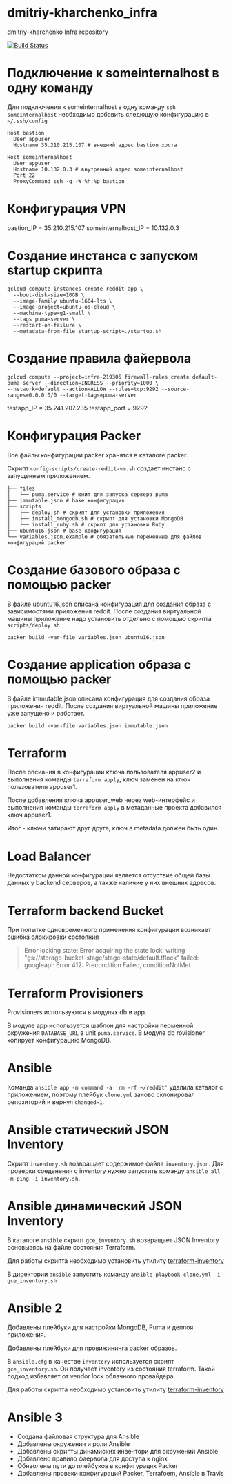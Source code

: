 # dmitriy-kharchenko_infra
dmitriy-kharchenko Infra repository

[![Build Status](https://travis-ci.com/Otus-DevOps-2018-09/dmitriy-kharchenko_infra.svg?branch=ansible-3)](https://travis-ci.com/Otus-DevOps-2018-09/dmitriy-kharchenko_infra)

# Подключение к someinternalhost в одну команду

Для подключения к someinternalhost в одну команду `ssh someinternalhost` необходимо добавить следющую конфигурацию в `~/.ssh/config`

```
Host bastion
  User appuser
  Hostname 35.210.215.107 # внешний адрес bastion хоста

Host someinternalhost
  User appuser
  Hostname 10.132.0.3 # внутренний адрес someinternalhost
  Port 22
  ProxyCommand ssh -q -W %h:%p bastion
```

# Конфигурация VPN

bastion_IP = 35.210.215.107
someinternalhost_IP = 10.132.0.3


# Создание инстанса с запуском startup скрипта
```
gcloud compute instances create reddit-app \
  --boot-disk-size=10GB \
  --image-family ubuntu-1604-lts \
  --image-project=ubuntu-os-cloud \
  --machine-type=g1-small \
  --tags puma-server \
  --restart-on-failure \
  --metadata-from-file startup-script=./startup.sh
```

# Создание правила файервола
```
gcloud compute --project=infra-219305 firewall-rules create default-puma-server --direction=INGRESS --priority=1000 \
--network=default --action=ALLOW --rules=tcp:9292 --source-ranges=0.0.0.0/0 --target-tags=puma-server
```

testapp_IP = 35.241.207.235
testapp_port = 9292

# Конфигурация Packer

Все файлы конфигурации packer хранятся в каталоге packer.

Скрипт `config-scripts/create-reddit-vm.sh` создает инстанс с запущенным приложением.

```
├── files
│   └── puma.service # юнит для запуска сервера puma
├── immutable.json # bake конфигурация
├── scripts
│   ├── deploy.sh # скрипт для установки приложения
│   ├── install_mongodb.sh # скрипт для установки MongoDB
│   └── install_ruby.sh # скрипт для установки Ruby
├── ubuntu16.json # base конфигурация
└── variables.json.example # обязательные переменные для файлов конфигураций packer
```

# Создание базового образа с помощью packer

В файле ubuntu16.json описана конфигурация для создания образа с зависимостями приложения reddit.
После создания виртуальной машины приложение надо установить отдельно c помощью скрипта `scripts/deploy.sh`

```
packer build -var-file variables.json ubuntu16.json
```

# Создание application образа с помощью packer

В файле immutable.json описана конфигурация для создания образа приложения reddit.
После создания виртуальной машины приложение уже запущено и работает.
```
packer build -var-file variables.json immutable.json
```

# Terraform

После опсиания в конфигурации ключа пользователя appuser2 и выполнения команды `terraform apply`, ключ заменен на ключ пользователя appuser1.

После добавления ключа appuser_web через web-интерфейс и выполнения команды `terraform apply` в метаданные проекта добавился ключ appuser1.

Итог - ключи затирают друг друга, ключ в metadata должен быть один.

# Load Balancer

Недостатком данной конфигурации является отсуствие общей базы данных у backend серверов, а также наличие у них внешних адресов.

# Terraform backend Bucket

При попытке одновременного применения конфигурации возникает ошибка блокировки состояния

> Error locking state: Error acquiring the state lock: writing "gs://storage-bucket-stage/stage-state/default.tflock"
> failed: googleapi: Error 412: Precondition Failed, conditionNotMet

# Terraform Provisioners

Provisioners используются в модулях db и app.

В модуле app используется шаблон для настройки перменной окружения `DATABASE_URL` в unit `puma.service`.
В модуле db rovisioner копирует конфигурацию MongoDB.

# Ansible

Команда `ansible app -m command -a 'rm -rf ~/reddit'` удалила каталог с приложением, поэтому плейбук `clone.yml` заново склонировал репозиторий и вернул `changed=1`.

# Ansible статический JSON Inventory

Скрипт `inventory.sh` возвращает содержимое  файла `inventory.json`.
Для проверки соеденения с inventory нужно запустить команду `ansible all -m ping -i inventory.sh`.

# Ansible динамический JSON Inventory

В каталоге `ansible` скрипт `gce_inventory.sh` возвращает JSON Inventory основыаясь на файле состояния Terraform.

Для работы скрипта необходимо установить утилиту [terraform-inventory](https://github.com/adammck/terraform-inventory)

В директории `ansible` запустить команду `ansible-playbook clone.yml -i gce_inventory.sh`

# Ansible 2

Добавлены плейбуки для настройки MongoDB, Puma и деплоя приложения.

Добавлены плейбуки для провижининга packer образов.

В `ansible.cfg` в качестве `inventory` используется скрипт `gce_inventory.sh`. Он получает inventory из состояния terraform. Такой подход избавляет от vendor lock облачного провайдера.

Для работы скрипта необходимо установить утилиту [terraform-inventory](https://github.com/adammck/terraform-inventory)

# Ansible 3

 - Создана файловая структура для Ansible
 - Добавлены окружения и роли Ansible
 - Добавлены скрипты динамиских инвентори для окружений Ansible
 - Добавлено правило фаервола для доступа к nginx
 - Обнволены пути до плейбуков в конфигурацях Packer
 - Добавлены провеки конфигураций Packer, Terrafoem, Ansible в Travis
